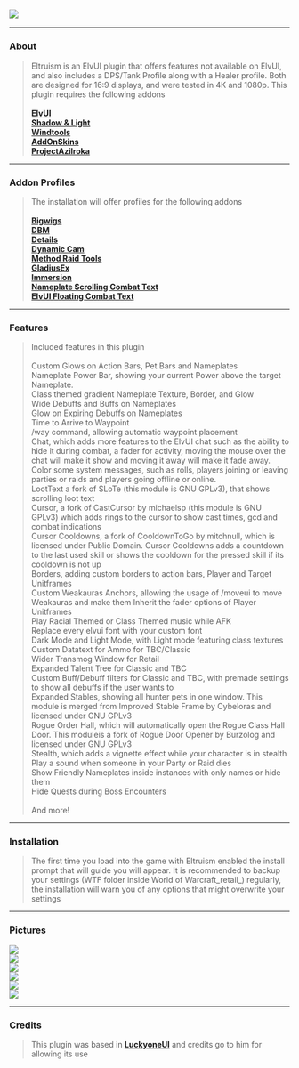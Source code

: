 ### [![](https://img.shields.io/badge/Eltruism-Join-steelblue.svg?longCache=true?style=flat-square&logo=discord)](https://discord.gg/cXfA56gmYW)
___
### About
> Eltruism is an ElvUI plugin that offers features not available on ElvUI, and also includes a DPS/Tank Profile along with a Healer profile. Both are designed for 16:9 displays, and were tested in 4K and 1080p. This plugin requires the following addons\
 \
**[ElvUI](https://www.tukui.org/download.php/ui=elvui)** \
**[Shadow & Light](https://www.tukui.orgaddons.php?id=38)** \
**[Windtools](https://www.curseforge.com/wow/addons/elvui-windtools)** \
**[AddOnSkins](https://www.tukui.org/addons.php?id=3)** \
**[ProjectAzilroka](https://www.curseforge.com/wow/addons/projectazilroka)**
___
### Addon Profiles
> The installation will offer profiles for the following addons\
 \
**[Bigwigs](https://www.curseforge.com/wow/addons/big-wigs)** \
**[DBM](https://www.curseforge.com/wow/addons/deadly-boss-mods)** \
**[Details](https://www.curseforge.com/wow/addons/details)** \
**[Dynamic Cam](https://www.curseforge.com/wow/addons/dynamiccam)** \
**[Method Raid Tools](https://www.curseforge.com/wow/addons/method-raid-tools)** \
**[GladiusEx](https://www.curseforge.com/wow/addons/gladiusex)** \
**[Immersion](https://www.curseforge.com/wow/addons/immersion)** \
**[Nameplate Scrolling Combat Text](https://www.curseforge.com/wow/addons/nameplate-scrolling-combat-text)** \
**[ElvUI Floating Combat Text](https://www.tukui.org/addons.php?id=137)** 
___
### Features
> Included features in this plugin\
 \
Custom Glows on Action Bars, Pet Bars and Nameplates\
Nameplate Power Bar, showing your current Power above the target Nameplate.\
Class themed gradient Nameplate Texture, Border, and Glow\
Wide Debuffs and Buffs on Nameplates\
Glow on Expiring Debuffs on Nameplates\
Time to Arrive to Waypoint\
/way command, allowing automatic waypoint placement\
Chat, which adds more features to the ElvUI chat such as the ability to hide it during combat, a fader for activity, moving the mouse over the chat will make it show and moving it away will make it fade away. Color some system messages, such as rolls, players joining or leaving parties or raids and players going offline or online.\
LootText a fork of SLoTe (this module is GNU GPLv3), that shows scrolling loot text\
Cursor, a fork of CastCursor by michaelsp (this module is GNU GPLv3) which adds rings to the cursor to show cast times, gcd and combat indications\
Cursor Cooldowns, a fork of CooldownToGo by mitchnull, which is licensed under Public Domain. Cursor Cooldowns adds a countdown to the last used skill or shows the cooldown for the pressed skill if its cooldown is not up\
Borders, adding custom borders to action bars, Player and Target Unitframes\
Custom Weakauras Anchors, allowing the usage of /moveui to move Weakauras and make them Inherit the fader options of Player Unitframes\
Play Racial Themed or Class Themed music while AFK\
Replace every elvui font with your custom font\
Dark Mode and Light Mode, with Light mode featuring class textures\
Custom Datatext for Ammo for TBC/Classic\
Wider Transmog Window for Retail\
Expanded Talent Tree for Classic and TBC\
Custom Buff/Debuff filters for Classic and TBC, with premade settings to show all debuffs if the user wants to\
Expanded Stables, showing all hunter pets in one window. This module is merged from Improved Stable Frame by Cybeloras and licensed under GNU GPLv3\
Rogue Order Hall, which will automatically open the Rogue Class Hall Door. This moduleis a fork of Rogue Door Opener by Burzolog and licensed under GNU GPLv3\
Stealth, which adds a vignette effect while your character is in stealth\
Play a sound when someone in your Party or Raid dies\
Show Friendly Nameplates inside instances with only names or hide them\
Hide Quests during Boss Encounters\
 \
And more!
___
### Installation
> The first time you load into the game with Eltruism enabled the install prompt that will guide you will appear. It is recommended to backup your settings (WTF folder inside World of Warcraft_retail_) regularly, the installation will warn you of any options that might overwrite your settings
___
### Pictures
[![](https://i.imgur.com/xEG4b4D.png)](https://i.imgur.com/xEG4b4D.png)
\
[![](https://i.imgur.com/5gXTAox.png)](https://i.imgur.com/5gXTAox.png)
\
[![](https://i.imgur.com/DQsDaYi.png)](https://i.imgur.com/DQsDaYi.png)
\
[![](https://i.imgur.com/NYwCfhG.png)](https://i.imgur.com/NYwCfhG.png)
\
[![](https://i.imgur.com/GDKdRmf.png)](https://i.imgur.com/GDKdRmf.png)
\
[![](https://i.imgur.com/eOt6YGU.png)](https://i.imgur.com/eOt6YGU.png)
___
### Credits
> This plugin was based in **[LuckyoneUI](httpswww.tukui.orgaddons.php?id=154)** and credits go to him for allowing its use
